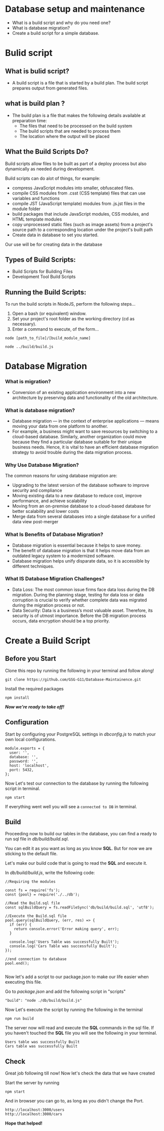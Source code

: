 # Database setup and maintenance

- What is a build script and why do you need one?
- What is database migration?
- Create a build script for a simple database.

# Bulid script

## What is bulid script?

- A build script is a file that is started by a build plan. The build script prepares output from generated files.

## what is build plan ?

- The build plan is a file that makes the following details available at preparation time:
  - The files that need to be processed on the build system
  - The build scripts that are needed to process them
  - The location where the output will be placed

## What the Build Scripts Do?

Build scripts allow files to be built as part of a deploy process but also dynamically as needed during development.

Build scripts can do alot of things, for example:

- compress JavaScript modules into smaller, obfuscated files.
- compile CSS modules from .csst (CSS template) files that can use variables and functions
- compile JST (JavaScript template) modules from .js.jst files in the module folder
- build packages that include JavaScript modules, CSS modules, and HTML template modules
- copy unprocessed static files (such as image assets) from a project's source path to a corresponding location under the project's built path
- Create data in database to set you started.

Our use will be for creating data in the database

## Types of Build Scripts:

- Build Scripts for Building Files
- Development Tool Build Scripts

## Running the Build Scripts:

To run the build scripts in NodeJS, perform the following steps...

1. Open a bash (or equivalent) window.
2. Set your project's root folder as the working directory (cd as necessary).
3. Enter a command to execute, of the form...

```
node [path_to_file]/[build_module_name]
```

```
node ../build/build.js
```

# Database Migration

### What is migration?

- Conversion of an existing application environment into a new architecture by preserving data and functionality of the old architecture.

### What is database migration?

- Database migration — in the context of enterprise applications — means moving your data from one platform to another.
- For example, a business might want to save resources by switching to a cloud-based database. Similarly, another organization could move because they find a particular database suitable for their unique business needs. Hence, it is vital to have an efficient database migration strategy to avoid trouble during the data migration process.

### Why Use Database Migration?

The common reasons for using database migration are:

- Upgrading to the latest version of the database software to improve security and compliance
- Moving existing data to a new database to reduce cost, improve performance, and achieve scalability
- Moving from an on-premise database to a cloud-based database for better scalability and lower costs
- Merge data from several databases into a single database for a unified data view post-merger

### What Is Benefits of Database Migration?

- Database migration is essential because it helps to save money.
- The benefit of database migration is that it helps move data from an outdated legacy system to a modernized software.
- Database migration helps unify disparate data, so it is accessible by different techniques.

### What IS Database Migration Challenges?

- Data Loss: The most common issue firms face data loss during the DB migration. During the planning stage, testing for data loss or data corruption is crucial to verify whether complete data was migrated during the migration process or not.
- Data Security: Data is a business’s most valuable asset. Therefore, its security is of utmost importance. Before the DB migration process occurs, data encryption should be a top priority.

# **Create a Build Script**

## Before you Start

Clone this repo by running the following in your terminal and follow along!

```
git clone https://github.com/GSG-G11/Database-Maintainence.git
```

Install the required packages

```
npm install
```

**_Now we're ready to take off!_**

## Configuration

Start by configuring your PostgreSQL settings in _dbconfig.js_ to match your own local configurations.

```
module.exports = {
  user: '',
  database: '',
  password: '',
  host: 'localhost',
  port: 5432,
};
```

Now Let's test our connection to the database by running the following script in terminal.

```
npm start
```

If everything went well you will see a `connected to DB` in terminal.

## Build

Proceeding now to build our tables in the database, you can find a ready to run sql file in _db/build/build.sql_.

You can edit it as you want as long as you know **SQL**. But for now we are sticking to the default file.

Let's make our build code that is going to read the **SQL** and execute it.

In _db/build/build.js_, write the following code:

```
//Requiring the modules

const fs = require('fs');
const {pool} = require('./../db');

//Read the Build.sql file
const sqlBuildQuery = fs.readFileSync('db/build/build.sql', 'utf8');

//Execute the Build.sql file
pool.query(sqlBuildQuery, (err, res) => {
  if (err) {
    return console.error('Error making query', err);
  }

  console.log('Users Table was successfully Built');
  console.log('Cars Table was successfully Built');
});

//end connection to database
pool.end();


```

Now let's add a script to our package.json to make our life easier when executing this file.

Go to _package.json_ and add the following script in "scripts"

```
"build": "node ./db/build/build.js"
```

Now Let's execute the script by running the following in the terminal

```
npm run build
```

The server now will read and execute the **SQL** commands in the sql file. If you haven't touched the **SQL** file you will see the following in your terminal.

```
Users table was successfully Built
Cars table was successfully Built
```

## Check

Great job following till now! Now let's check the data that we have created

Start the server by running

```
npm start
```

And in browser you can go to, as long as you didn't change the Port.

```
http://localhost:3000/users
http://localhost:3000/cars
```

**Hope that helped!**
